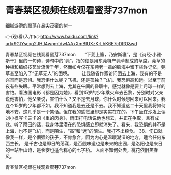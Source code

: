 # 青春禁区视频在线观看蜜芽737mon
细腻游滑的飘荡在鼻尖茂密的树一

👉/观/看/入/口👉http://www.baidu.com/link?url=9GtYscxq2JHtl4wpmtdwIAAxXmBlUXzKrLhK6E7cDRO&wd

青春禁区视频在线观看蜜芽737mon　　“下莞上簟，乃安斯寝”，是《诗经·小雅·斯干》里的一句诗，诗句中的“莞”，指的便是用东莞特产莞草制成的草席。莞草的种植和编织技艺曾流传千年，然而如今仅在东莞老一辈的脑海中留下些许记忆，莞草甚至陷入了“无草无人”的困境。
　　让我随省作家访问团去上海，我有的不是兴奋而是恐惧。我恐惧什么呢？飞机，还是孤独？飞机。我恐惧高和远。以至于前夜有些失眠。平常想到去上海，尤其在午间的昏聩中，感觉就像是要上月球一样的害怕。看法国电影《都是因为她》，看到15岁的少年乘火车去巴黎，分别时对父亲说他害怕，他父亲说，害怕什么？又不是去月球，你什么时候想回来可以回来。我连个15岁的少年都不如。我不知道我是去还是不去。我不知道这二十天里我将如何地不安。这几乎是一个笑话。但在我的感觉里却是实实在在的。下午坐在沙发上读刘小枫写卡夫卡的《重的肉身》，雨田打电话说他也想去，并正在争取，且有成效。听了雨田的话，我身体里潜在的恐惧感立即就消失了。看来，我恐惧的并不是上海，也不是飞机，而是陌生，“高”和“远”的陌生。我打不出粮食。
	38、伤口就像我一样，是个倔强的孩子，不肯愈合，因为内心是温暖潮湿的地方，适合任何东西生长。
是千古也是即日的荡漾，是百般味道也是未来的庄园，是洛阳也是来日的一站千山诗，是长安也适合称心的七字桥。
人面不知何处去，桃花依旧笑春风。

青春禁区视频在线观看蜜芽737mon
